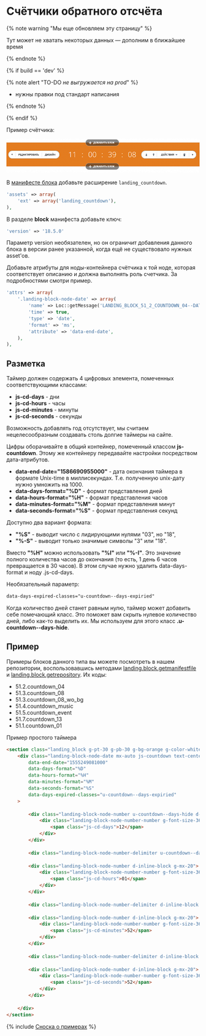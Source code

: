 # Счётчики обратного отсчёта

{% note warning "Мы еще обновляем эту страницу" %}

Тут может не хватать некоторых данных — дополним в ближайшее время

{% endnote %}

{% if build == 'dev' %}

{% note alert "TO-DO _не выгружается на prod_" %}

- нужны правки под стандарт написания

{% endnote %}

{% endif %}

Пример счётчика:

![timer](./_images/timer.png)

В [манифесте блока](../manifest.md) добавьте расширение `landing_countdown`.

```php
'assets' => array(
    'ext' => array('landing_countdown'),
),
```

В разделе **block** манифеста добавьте ключ:

```php
'version' => '18.5.0'
```

Параметр version необязателен, но он ограничит добавления данного блока в версии ранее указанной, когда ещё не существовало нужных asset'ов.

Добавьте атрибуты для ноды-контейнера счётчика к той ноде, которая соответствует описанию и должна выполнять роль счетчика. За подробностями смотри пример.

```php
'attrs' => array(
    '.landing-block-node-date' => array(
        'name' => Loc::getMessage('LANDING_BLOCK_51_2_COUNTDOWN_04--DATE'),
        'time' => true,
        'type' => 'date',
        'format' => 'ms',
        'attribute' => 'data-end-date',
    ),
),
```

## Разметка

Таймер должен содержать 4 цифровых элемента, помеченных соответствующими классами:

- **js-cd-days** - дни
- **js-cd-hours** - часы
- **js-cd-minutes** - минуты
- **js-cd-seconds** - секунды

Возможность добавлять год отсутствует, мы считаем нецелесообразным создавать столь долгие таймеры на сайте.

Цифры оборачивайте в общий контейнер, помеченный классом **js-countdown**. Этому же контейнеру передавайте настройки посредством дата-атрибутов.

- **data-end-date="1586690955000"** - дата окончания таймера в формате Unix-time в миллисекундах. Т.е. полученную unix-дату нужно умножить на 1000.
- **data-days-format="%D"** - формат представления дней
- **data-hours-format="%H"** - формат представления часов
- **data-minutes-format="%M"** - формат представления минут
- **data-seconds-format="%S"** - формат представления секунд

Доступно два вариант формата:
- **"%S"** - выводит число с лидирующими нулями "03", но "18",
- **"%-S"** - выводит только значимые символы "3" или "18".

Вместо **"%H"** можно использовать **"%I"** или **"%-I"**. Это значение полного количества часов до окончания (то есть, 1 день 6 часов превращается в 30 часов). В этом случае нужно удалить data-days-format и ноду .js-cd-days.

Необязательный параметр:

```html
data-days-expired-classes="u-countdown--days-expiried"
```

Когда количество дней станет равным нулю, таймер может добавить себе помечающий класс. Это поможет вам скрыть нулевое количество дней, либо как-то выделить их. Мы используем для этого класс **.u-countdown--days-hide**.

## Пример

Примеры блоков данного типа вы можете посмотреть в нашем репозитории, воспользовавшись методами [landing.block.getmanifestfile](.) и [landing.block.getrepository](.). Их коды:

- 51.2.countdown_04
- 51.3.countdown_08
- 51.3.countdown_08_wo_bg
- 51.4.countdown_music
- 51.5.countdown_event
- 51.7.countdown_13
- 51.1.countdown_01

Пример простого таймера

```html
<section class="landing_block g-pt-30 g-pb-30 g-bg-orange g-color-white">
    <div class="landing-block-node-date mx-auto js-countdown text-center g-font-weight-300 g-line-height-1-2"
        data-end-date="1555249081000"
        data-days-format="%D"
        data-hours-format="%H"
        data-minutes-format="%M"
        data-seconds-format="%S"
        data-days-expired-classes="u-countdown--days-expiried"
    >

        <div class="landing-block-node-number u-countdown--days-hide d-inline-block g-mx-20">
            <div class="landing-block-node-number-number g-font-size-36 mb-0">
                <span class="js-cd-days">12</span>
            </div>
        </div>

        <div class="landing-block-node-number-delimiter u-countdown--days-hide d-inline-block g-font-size-36">:</div>

        <div class="landing-block-node-number d-inline-block g-mx-20">
            <div class="landing-block-node-number-number g-font-size-36 mb-0">
                <span class="js-cd-hours">01</span>
            </div>
        </div>

        <div class="landing-block-node-number-delimiter d-inline-block g-font-size-36">:</div>

        <div class="landing-block-node-number d-inline-block g-mx-20">
            <div class="landing-block-node-number-number g-font-size-36 mb-0">
                <span class="js-cd-minutes">52</span>
            </div>
        </div>

        <div class="landing-block-node-number-delimiter d-inline-block g-font-size-36">:</div>

        <div class="landing-block-node-number d-inline-block g-mx-20">
            <div class="landing-block-node-number-number g-font-size-36 mb-0">
                <span class="js-cd-seconds">52</span>
            </div>
        </div>

    </div>
</section>
```

{% include [Сноска о примерах](../../../../_includes/examples.md) %}

